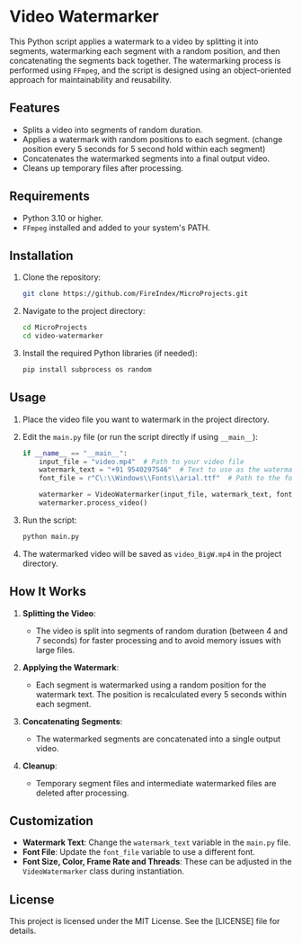 # Video Watermarker

This Python script applies a watermark to a video by splitting it into segments, watermarking each segment with a random position, and then concatenating the segments back together. The watermarking process is performed using `FFmpeg`, and the script is designed using an object-oriented approach for maintainability and reusability.

## Features

- Splits a video into segments of random duration.
- Applies a watermark with random positions to each segment. (change position every 5 seconds for 5 second hold within each segment)
- Concatenates the watermarked segments into a final output video.
- Cleans up temporary files after processing.

## Requirements

- Python 3.10 or higher.
- `FFmpeg` installed and added to your system's PATH.

## Installation

1. Clone the repository:
   ```bash
   git clone https://github.com/FireIndex/MicroProjects.git
   ```
2. Navigate to the project directory:

   ```bash
   cd MicroProjects
   cd video-watermarker
   ```

3. Install the required Python libraries (if needed):
   ```bash
   pip install subprocess os random
   ```

## Usage

1. Place the video file you want to watermark in the project directory.

2. Edit the `main.py` file (or run the script directly if using `__main__`):

   ```python
   if __name__ == "__main__":
       input_file = "video.mp4"  # Path to your video file
       watermark_text = "+91 9540297546"  # Text to use as the watermark
       font_file = r"C\:\\Windows\\Fonts\\arial.ttf"  # Path to the font file

       watermarker = VideoWatermarker(input_file, watermark_text, font_file)
       watermarker.process_video()
   ```

3. Run the script:

   ```bash
   python main.py
   ```

4. The watermarked video will be saved as `video_BigW.mp4` in the project directory.

## How It Works

1. **Splitting the Video**:

   - The video is split into segments of random duration (between 4 and 7 seconds) for faster processing and to avoid memory issues with large files.

2. **Applying the Watermark**:

   - Each segment is watermarked using a random position for the watermark text. The position is recalculated every 5 seconds within each segment.

3. **Concatenating Segments**:

   - The watermarked segments are concatenated into a single output video.

4. **Cleanup**:
   - Temporary segment files and intermediate watermarked files are deleted after processing.

## Customization

- **Watermark Text**: Change the `watermark_text` variable in the `main.py` file.
- **Font File**: Update the `font_file` variable to use a different font.
- **Font Size, Color, Frame Rate and Threads**: These can be adjusted in the `VideoWatermarker` class during instantiation.

## License

This project is licensed under the MIT License. See the [LICENSE] file for details.
